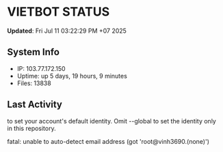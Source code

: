# VIETBOT STATUS
**Updated**: Fri Jul 11 03:22:29 PM +07 2025

## System Info
- IP: 103.77.172.150
- Uptime: up 5 days, 19 hours, 9 minutes
- Files: 13838

## Last Activity

to set your account's default identity.
Omit --global to set the identity only in this repository.

fatal: unable to auto-detect email address (got 'root@vinh3690.(none)')
